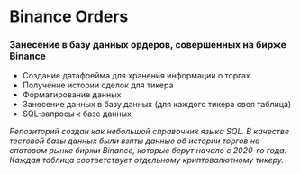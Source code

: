 # Binance Orders

### Занесение в базу данных ордеров, совершенных на бирже Binance

* Создание датафрейма для хранения информации о торгах
* Получение истории сделок для тикера
* Форматирование данных
* Занесение данных в базу данных (для каждого тикера своя таблица)
* SQL-запросы к базе данных

<em>Репозиторий создан как небольшой справочник языка SQL. В качестве тестовой базы данных были взяты данные об истории торгов на спотовом рынке биржи Binance, которые берут начало с 2020-го года. Каждая таблица соответствует отдельному криптовалютному тикеру.</em>